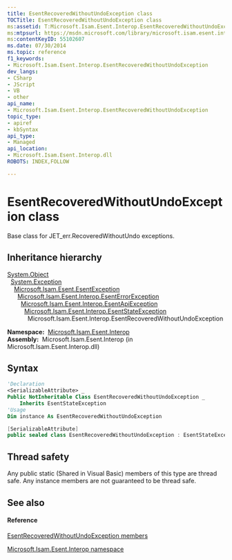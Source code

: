 ```yaml
---
title: EsentRecoveredWithoutUndoException class
TOCTitle: EsentRecoveredWithoutUndoException class
ms:assetid: T:Microsoft.Isam.Esent.Interop.EsentRecoveredWithoutUndoException
ms:mtpsurl: https://msdn.microsoft.com/library/microsoft.isam.esent.interop.esentrecoveredwithoutundoexception(v=EXCHG.10)
ms:contentKeyID: 55102607
ms.date: 07/30/2014
ms.topic: reference
f1_keywords:
- Microsoft.Isam.Esent.Interop.EsentRecoveredWithoutUndoException
dev_langs:
- CSharp
- JScript
- VB
- other
api_name: 
- Microsoft.Isam.Esent.Interop.EsentRecoveredWithoutUndoException
topic_type: 
- apiref
- kbSyntax
api_type: 
- Managed
api_location: 
- Microsoft.Isam.Esent.Interop.dll
ROBOTS: INDEX,FOLLOW

---
```


# EsentRecoveredWithoutUndoException class

Base class for JET_err.RecoveredWithoutUndo exceptions.

## Inheritance hierarchy

[System.Object](/dotnet/api/system.object)  
  [System.Exception](/dotnet/api/system.exception)  
    [Microsoft.Isam.Esent.EsentException](./esentexception-class.md)  
      [Microsoft.Isam.Esent.Interop.EsentErrorException](./esenterrorexception-class.md)  
        [Microsoft.Isam.Esent.Interop.EsentApiException](./esentapiexception-class.md)  
          [Microsoft.Isam.Esent.Interop.EsentStateException](./esentstateexception-class.md)  
            Microsoft.Isam.Esent.Interop.EsentRecoveredWithoutUndoException  

**Namespace:**  [Microsoft.Isam.Esent.Interop](./microsoft.isam.esent.interop-namespace.md)  
**Assembly:**  Microsoft.Isam.Esent.Interop (in Microsoft.Isam.Esent.Interop.dll)

## Syntax

``` vb
'Declaration
<SerializableAttribute> _
Public NotInheritable Class EsentRecoveredWithoutUndoException _
    Inherits EsentStateException
'Usage
Dim instance As EsentRecoveredWithoutUndoException
```

``` csharp
[SerializableAttribute]
public sealed class EsentRecoveredWithoutUndoException : EsentStateException
```

## Thread safety

Any public static (Shared in Visual Basic) members of this type are thread safe. Any instance members are not guaranteed to be thread safe.

## See also

#### Reference

[EsentRecoveredWithoutUndoException members](./esentrecoveredwithoutundoexception-members.md)

[Microsoft.Isam.Esent.Interop namespace](./microsoft.isam.esent.interop-namespace.md)